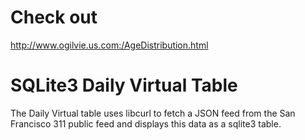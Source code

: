 Check out
=========

http://www.ogilvie.us.com:/AgeDistribution.html

SQLite3 Daily Virtual Table
===========================
The Daily Virtual table uses libcurl to fetch a JSON feed from the
San Francisco 311 public feed and displays this data as a sqlite3 table.
